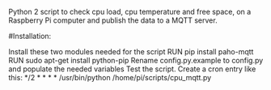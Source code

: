 Python 2 script to check cpu load, cpu temperature and free space,
on a Raspberry Pi computer and publish the data to a MQTT server.

#Installation:

Install these two modules needed for the script
RUN pip install paho-mqtt
RUN sudo apt-get install python-pip
Rename config.py.example to config.py and populate the needed variables
Test the script.
Create a cron entry like this:
*/2 * * * * /usr/bin/python /home/pi/scripts/cpu_mqtt.py
